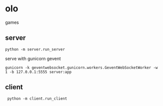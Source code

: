 # olo
games

## server
```python -m server.run_server```

serve with gunicorn gevent

```gunicorn -k geventwebsocket.gunicorn.workers.GeventWebSocketWorker -w 1 -b 127.0.0.1:5555 server:app```

## client
``` python -m client.run_client```